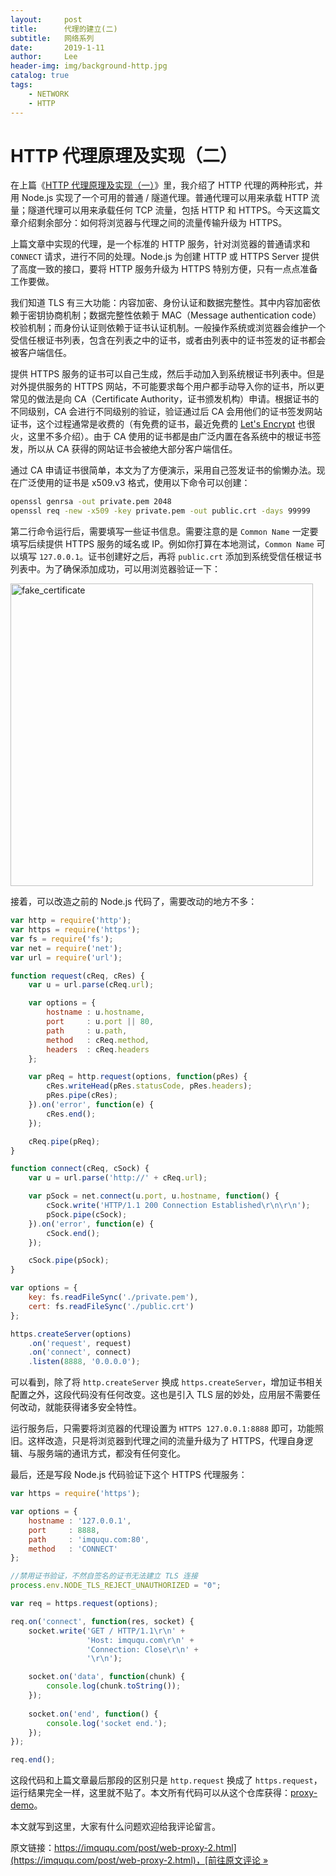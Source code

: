 ```yaml
---
layout:     post
title:      代理的建立(二)
subtitle:   网络系列
date:       2019-1-11
author:     Lee
header-img: img/background-http.jpg
catalog: true
tags:
    - NETWORK
    - HTTP
---
```


# HTTP 代理原理及实现（二）

在上篇《[HTTP 代理原理及实现（一）](https://imququ.com/post/web-proxy.html)》里，我介绍了 HTTP 代理的两种形式，并用 Node.js 实现了一个可用的普通 / 隧道代理。普通代理可以用来承载 HTTP 流量；隧道代理可以用来承载任何 TCP 流量，包括 HTTP 和 HTTPS。今天这篇文章介绍剩余部分：如何将浏览器与代理之间的流量传输升级为 HTTPS。<!--more-->

上篇文章中实现的代理，是一个标准的 HTTP 服务，针对浏览器的普通请求和 `CONNECT` 请求，进行不同的处理。Node.js 为创建 HTTP 或 HTTPS Server 提供了高度一致的接口，要将 HTTP 服务升级为 HTTPS 特别方便，只有一点点准备工作要做。

我们知道 TLS 有三大功能：内容加密、身份认证和数据完整性。其中内容加密依赖于密钥协商机制；数据完整性依赖于 MAC（Message authentication code）校验机制；而身份认证则依赖于证书认证机制。一般操作系统或浏览器会维护一个受信任根证书列表，包含在列表之中的证书，或者由列表中的证书签发的证书都会被客户端信任。

提供 HTTPS 服务的证书可以自己生成，然后手动加入到系统根证书列表中。但是对外提供服务的 HTTPS 网站，不可能要求每个用户都手动导入你的证书，所以更常见的做法是向 CA（Certificate Authority，证书颁发机构）申请。根据证书的不同级别，CA 会进行不同级别的验证，验证通过后 CA 会用他们的证书签发网站证书，这个过程通常是收费的（有免费的证书，最近免费的 [Let's Encrypt](https://letsencrypt.org) 也很火，这里不多介绍）。由于 CA 使用的证书都是由广泛内置在各系统中的根证书签发，所以从 CA 获得的网站证书会被绝大部分客户端信任。

通过 CA 申请证书很简单，本文为了方便演示，采用自己签发证书的偷懒办法。现在广泛使用的证书是 x509.v3 格式，使用以下命令可以创建：

```bash
openssl genrsa -out private.pem 2048
openssl req -new -x509 -key private.pem -out public.crt -days 99999
```

第二行命令运行后，需要填写一些证书信息。需要注意的是 `Common Name` 一定要填写后续提供 HTTPS 服务的域名或 IP。例如你打算在本地测试，`Common Name` 可以填写 `127.0.0.1`。证书创建好之后，再将 `public.crt` 添加到系统受信任根证书列表中。为了确保添加成功，可以用浏览器验证一下：

<img alt="fake_certificate" src="https://st.imququ.com/static/uploads/2015/11/fake_certificate.png" itemprop="image" width="484" />


接着，可以改造之前的 Node.js 代码了，需要改动的地方不多：

```js
var http = require('http');
var https = require('https');
var fs = require('fs');
var net = require('net');
var url = require('url');

function request(cReq, cRes) {
	var u = url.parse(cReq.url);

	var options = {
		hostname : u.hostname, 
		port	 : u.port || 80,
		path	 : u.path,       
		method	 : cReq.method,
		headers	 : cReq.headers
	};

	var pReq = http.request(options, function(pRes) {
		cRes.writeHead(pRes.statusCode, pRes.headers);
		pRes.pipe(cRes);
	}).on('error', function(e) {
		cRes.end();
	});

	cReq.pipe(pReq);
}

function connect(cReq, cSock) {
	var u = url.parse('http://' + cReq.url);

	var pSock = net.connect(u.port, u.hostname, function() {
		cSock.write('HTTP/1.1 200 Connection Established\r\n\r\n');
		pSock.pipe(cSock);
	}).on('error', function(e) {
		cSock.end();
	});

	cSock.pipe(pSock);
}

var options = {
	key: fs.readFileSync('./private.pem'),
	cert: fs.readFileSync('./public.crt')
};

https.createServer(options)
	.on('request', request)
	.on('connect', connect)
	.listen(8888, '0.0.0.0');
```

可以看到，除了将 `http.createServer` 换成 `https.createServer`，增加证书相关配置之外，这段代码没有任何改变。这也是引入 TLS 层的妙处，应用层不需要任何改动，就能获得诸多安全特性。

运行服务后，只需要将浏览器的代理设置为 `HTTPS 127.0.0.1:8888` 即可，功能照旧。这样改造，只是将浏览器到代理之间的流量升级为了 HTTPS，代理自身逻辑、与服务端的通讯方式，都没有任何变化。

最后，还是写段 Node.js 代码验证下这个 HTTPS 代理服务：

```js
var https = require('https');

var options = {
	hostname : '127.0.0.1',
	port	 : 8888,
	path	 : 'imququ.com:80',
	method	 : 'CONNECT'
};

//禁用证书验证，不然自签名的证书无法建立 TLS 连接
process.env.NODE_TLS_REJECT_UNAUTHORIZED = "0";

var req = https.request(options);

req.on('connect', function(res, socket) {
	socket.write('GET / HTTP/1.1\r\n' +
				 'Host: imququ.com\r\n' +
				 'Connection: Close\r\n' +
				 '\r\n');

	socket.on('data', function(chunk) {
		console.log(chunk.toString());
	});
	
	socket.on('end', function() {
		console.log('socket end.');
	});
});

req.end();
```

这段代码和上篇文章最后那段的区别只是 `http.request` 换成了 `https.request`，运行结果完全一样，这里就不贴了。本文所有代码可以从这个仓库获得：[proxy-demo](https://github.com/qgy18/proxy-demo)。

本文就写到这里，大家有什么问题欢迎给我评论留言。

原文链接：[https://imququ.com/post/web-proxy-2.html](https://imququ.com/post/web-proxy-2.html)，[前往原文评论 »](https://imququ.com/post/web-proxy-2.html#comments)
